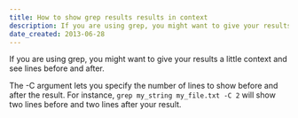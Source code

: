 ```yaml
---
title: How to show grep results results in context
description: If you are using grep, you might want to give your results a little context and see lines before and after.
date_created: 2013-06-28
---
```


If you are using grep, you might want to give your results a little context and see lines before and after.

The -C argument lets you specify the number of lines to show before and after the result. For instance, `grep my_string my_file.txt -C 2` will show two lines before and two lines after your result.

